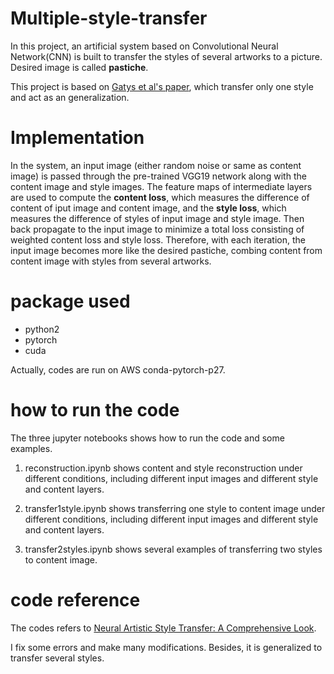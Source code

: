 # Multiple-style-transfer

In this project, an artificial system based on Convolutional Neural Network(CNN) is built to transfer the styles of several artworks to a picture. Desired image is called **pastiche**.

This project is based on [Gatys et al's paper](https://arxiv.org/abs/1508.06576), which transfer only one style and act as an generalization.

# Implementation
In the system, an input image (either random noise or same as content image) is passed through the pre-trained VGG19 network along with the content image and style images. The feature maps of intermediate layers are used to compute the **content loss**, which measures the difference of content of iput image and content image, and the **style loss**, which measures the difference of styles of input image and style image. Then back propagate to the input image to minimize a total loss consisting of weighted content loss and style loss. Therefore, with each iteration, the input image becomes 
more like the desired pastiche, combing content from content image with styles from several artworks. 



# package used 
- python2
- pytorch
- cuda

Actually, codes are run on AWS conda-pytorch-p27.

# how to run the code
The three jupyter notebooks shows how to run the code and some examples. 

1. reconstruction.ipynb shows content and style reconstruction under different conditions, including different 
input images and different style and content layers.

2. transfer1style.ipynb shows transferring one style to content image under different conditions, including different 
input images and different style and content layers.

3. transfer2styles.ipynb shows several examples of transferring two styles to content image.

# code reference
The codes refers to [Neural Artistic Style Transfer: A Comprehensive Look](https://medium.com/artists-and-machine-intelligence/neural-artistic-style-transfer-a-comprehensive-look-f54d8649c199). 

I fix some errors and make many modifications. Besides, it is generalized to transfer several styles.
